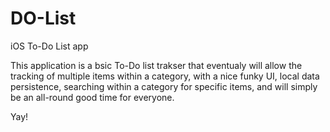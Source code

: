 # DO-List
iOS To-Do List app


This application is a bsic To-Do list trakser that eventualy will allow the tracking of multiple items within 
a category, with a nice funky UI, local data persistence, searching within a category for specific items, and will simply be 
an all-round good time for everyone. 

Yay!
